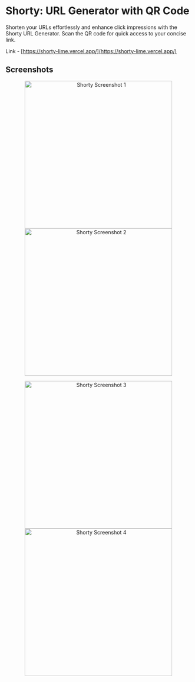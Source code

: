 # Shorty: URL Generator with QR Code

Shorten your URLs effortlessly and enhance click impressions with the Shorty URL Generator. Scan the QR code for quick access to your concise link.

Link - [https://shorty-lime.vercel.app/](https://shorty-lime.vercel.app/)

## Screenshots

<p align="center">
  <img src="https://github.com/aromalnambiar/shorty/assets/119557899/e80fbb62-97df-48b0-b6f6-c9b22dfb606a" alt="Shorty Screenshot 1" width="400" />
  <img src="https://github.com/aromalnambiar/shorty/assets/119557899/ace124b9-f875-4f08-ab9d-0c338d975ad7" alt="Shorty Screenshot 2" width="400" />
</p>

<p align="center">
  <img src="https://github.com/aromalnambiar/shorty/assets/119557899/390fed4e-c86a-40fb-bb2d-255f438b313e" alt="Shorty Screenshot 3" width="400" />
  <img src="https://github.com/aromalnambiar/shorty/assets/119557899/cd66bbe6-433a-4e3e-9bb4-0d0479b6e932" alt="Shorty Screenshot 4" width="400" />
</p>

